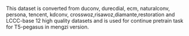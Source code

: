 This dataset is converted from duconv, durecdial, ecm, naturalconv, persona, tencent, kdconv, crosswoz,risawoz,diamante,restoration and LCCC-base 12 high quality datasets and is used for continue pretrain task for T5-pegasus in mengzi version.
